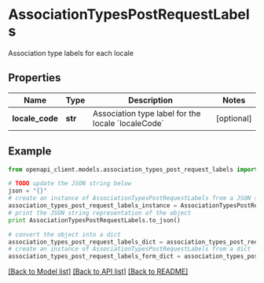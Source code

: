 # AssociationTypesPostRequestLabels

Association type labels for each locale

## Properties
Name | Type | Description | Notes
------------ | ------------- | ------------- | -------------
**locale_code** | **str** | Association type label for the locale &#x60;localeCode&#x60; | [optional] 

## Example

```python
from openapi_client.models.association_types_post_request_labels import AssociationTypesPostRequestLabels

# TODO update the JSON string below
json = "{}"
# create an instance of AssociationTypesPostRequestLabels from a JSON string
association_types_post_request_labels_instance = AssociationTypesPostRequestLabels.from_json(json)
# print the JSON string representation of the object
print AssociationTypesPostRequestLabels.to_json()

# convert the object into a dict
association_types_post_request_labels_dict = association_types_post_request_labels_instance.to_dict()
# create an instance of AssociationTypesPostRequestLabels from a dict
association_types_post_request_labels_form_dict = association_types_post_request_labels.from_dict(association_types_post_request_labels_dict)
```
[[Back to Model list]](../README.md#documentation-for-models) [[Back to API list]](../README.md#documentation-for-api-endpoints) [[Back to README]](../README.md)


